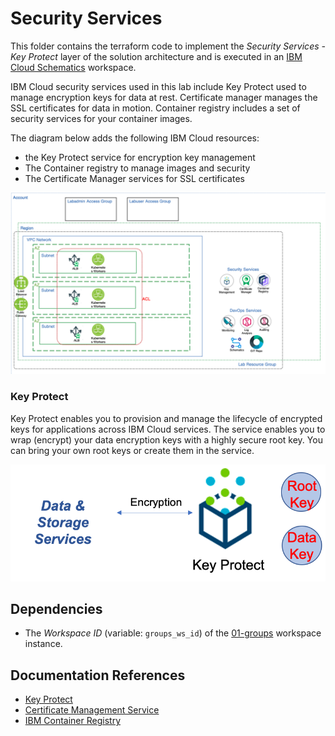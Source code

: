 
# Security Services

This folder contains the terraform code to implement the *Security Services - Key Protect* layer of the solution architecture and is executed in an [IBM Cloud Schematics](https://cloud.ibm.com/schematics/overview) workspace.

IBM Cloud security services used in this lab include Key Protect used to manage encryption keys for data at rest. Certificate manager manages the SSL certificates for data in motion. Container registry includes a set of security services for your container images. 

The diagram below adds the following IBM Cloud resources:
- the Key Protect service for encryption key management
- The Container registry to manage images and security 
- The Certificate Manager services for SSL certificates

![Security Diagram](../images/ex3_diagram_security.png)


### Key Protect

Key Protect enables you to provision and manage the lifecycle of encrypted keys for applications across IBM Cloud services. The service enables you to wrap (encrypt) your data encryption keys with a highly secure root key. You can bring your own root keys or create them in the service.

![Key Protect](../images/ex8_kp.png)


## Dependencies
-   The *Workspace ID* (variable: `groups_ws_id`) of the [01-groups](../01-groups) workspace instance.

## Documentation References
-   [Key Protect](https://cloud.ibm.com/docs/key-protect?topic=key-protect-about)
-   [Certificate Management Service](https://cloud.ibm.com/docs/services/certificate-manager?topic=certificate-manager-getting-started) 
-   [IBM Container Registry](https://cloud.ibm.com/docs/Registry?topic=va-va_index)
